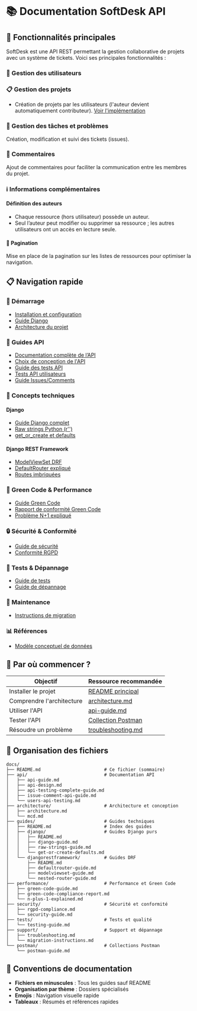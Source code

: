 # 📚 Documentation SoftDesk API

## 🎯 Fonctionnalités principales

SoftDesk est une API REST permettant la gestion collaborative de projets avec un système de tickets. Voici ses principales fonctionnalités :

### 👤 Gestion des utilisateurs

### 📋 Gestion des projets
- Création de projets par les utilisateurs (l'auteur devient automatiquement contributeur). [Voir l'implémentation](./projets/creation-projet-implementation.md)

### 🐛 Gestion des tâches et problèmes
Création, modification et suivi des tickets (issues).

### 💬 Commentaires
Ajout de commentaires pour faciliter la communication entre les membres du projet.

### ℹ️ Informations complémentaires

#### Définition des auteurs
- Chaque ressource (hors utilisateur) possède un auteur.
- Seul l’auteur peut modifier ou supprimer sa ressource ; les autres utilisateurs ont un accès en lecture seule.

#### 📄 Pagination
Mise en place de la pagination sur les listes de ressources pour optimiser la navigation.

## 📋 Navigation rapide

### 🚀 Démarrage
- [Installation et configuration](../README.md)
- [Guide Django](./guides/django/django-guide.md)
- [Architecture du projet](./architecture/architecture.md)

### 📖 Guides API
- [Documentation complète de l’API](./api/api-guide.md)
- [Choix de conception de l'API](./api/api-design.md)
- [Guide des tests API](./api/api-testing-complete-guide.md)
- [Tests API utilisateurs](./api/users-api-testing.md)
- [Guide Issues/Comments](./api/issue-comment-api-guide.md)

### 🔧 Concepts techniques

#### Django
- [Guide Django complet](./guides/django/django-guide.md)
- [Raw strings Python (r'')](./guides/django/raw-strings-guide.md)
- [get_or_create et defaults](./guides/django/get-or-create-defaults.md)

#### Django REST Framework
- [ModelViewSet DRF](./guides/djangorestframework/modelviewset-guide.md)
- [DefaultRouter expliqué](./guides/djangorestframework/defaultrouter-guide.md)
- [Routes imbriquées](./guides/djangorestframework/nested-router-guide.md)

### 🌱 Green Code & Performance
- [Guide Green Code](./green-code/green-code-guide.md)
- [Rapport de conformité Green Code](./green-code/green-code-compliance-report.md)
- [Problème N+1 expliqué](./performance/n-plus-1-explained.md)

### 🔒 Sécurité & Conformité
- [Guide de sécurité](./security/security-guide.md)
- [Conformité RGPD](./security/rgpd-compliance.md)

### 🧪 Tests & Dépannage
- [Guide de tests](./tests/testing-guide.md)
- [Guide de dépannage](./support/troubleshooting.md)

### 🔧 Maintenance
- [Instructions de migration](./support/migration-instructions.md)

### 📊 Références
- [Modèle conceptuel de données](./architecture/mcd.md)

## 🎯 Par où commencer ?

| Objectif                  | Ressource recommandée                          |
|---------------------------|------------------------------------------------|
| Installer le projet       | [README principal](../README.md)               |
| Comprendre l'architecture | [architecture.md](./architecture/architecture.md) |
| Utiliser l'API            | [api-guide.md](./api/api-guide.md)             |
| Tester l'API              | [Collection Postman](./postman/postman-guide.md) |
| Résoudre un problème      | [troubleshooting.md](./support/troubleshooting.md) |

## 📁 Organisation des fichiers

```
docs/
├── README.md                        # Ce fichier (sommaire)
├── api/                             # Documentation API
│   ├── api-guide.md
│   ├── api-design.md
│   ├── api-testing-complete-guide.md
│   ├── issue-comment-api-guide.md
│   └── users-api-testing.md
├── architecture/                    # Architecture et conception
│   ├── architecture.md
│   └── mcd.md
├── guides/                          # Guides techniques
│   ├── README.md                    # Index des guides
│   ├── django/                      # Guides Django purs
│   │   ├── README.md
│   │   ├── django-guide.md
│   │   ├── raw-strings-guide.md
│   │   └── get-or-create-defaults.md
│   └── djangorestframework/         # Guides DRF
│       ├── README.md
│       ├── defaultrouter-guide.md
│       ├── modelviewset-guide.md
│       └── nested-router-guide.md
├── performance/                     # Performance et Green Code
│   ├── green-code-guide.md
│   ├── green-code-compliance-report.md
│   └── n-plus-1-explained.md
├── security/                        # Sécurité et conformité
│   ├── rgpd-compliance.md
│   └── security-guide.md
├── tests/                           # Tests et qualité
│   └── testing-guide.md
├── support/                         # Support et dépannage
│   ├── troubleshooting.md
│   └── migration-instructions.md
└── postman/                         # Collections Postman
    └── postman-guide.md
```

## 📝 Conventions de documentation

- **Fichiers en minuscules** : Tous les guides sauf README
- **Organisation par thème** : Dossiers spécialisés
- **Emojis** : Navigation visuelle rapide
- **Tableaux** : Résumés et références rapides
